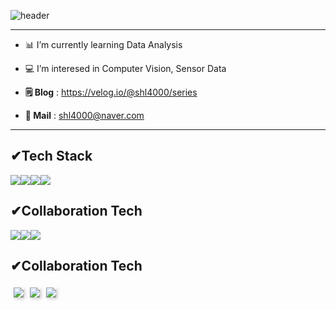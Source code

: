 ![header](https://capsule-render.vercel.app/api?type=Venom&height=200&text=Welcome!%20👋&fontSize=70&animation=fadeIn&color=0:8871e5,100:b678c4&stroke=b678c4)


-------------
- 📊 I’m currently learning Data Analysis
- 💻 I’m interesed in Computer Vision, Sensor Data

- **🗒️ Blog** : https://velog.io/@shl4000/series
- **💌 Mail** : shl4000@naver.com
--------------


## ✔︎Tech Stack
<img src="https://img.shields.io/badge/Python-61DAFB?style=for-the-badge&logo=Python&logoColor=black"><img src="https://img.shields.io/badge/MySQL-1572B6?style=for-the-badge&logo=MySQL&logoColor=white"><img src="https://img.shields.io/badge/R-764ABC?style=for-the-badge&logo=R&logoColor=purple"><img src="https://img.shields.io/badge/Tableau-000000?style=for-the-badge&logo=Tableau&logoColor=white">

## ✔︎Collaboration Tech
<img src="https://img.shields.io/badge/Notion-000000?style=for-the-badge&logo=Notion&logoColor=white"><img src="https://img.shields.io/badge/Slack-4A154B?style=for-the-badge&logo=Slack&logoColor=white"><img src="https://img.shields.io/badge/Canva-00C4CC?style=for-the-badge&logo=Canva&logoColor=white">

## ✔︎Collaboration Tech
<img src="https://img.shields.io/badge/Notion-000000?style=for-the-badge&logo=Notion&logoColor=white" style="margin: 5px; box-shadow: 2px 2px 5px rgba(0, 0, 0, 0.2);"><img src="https://img.shields.io/badge/Slack-4A154B?style=for-the-badge&logo=Slack&logoColor=white" style="margin: 5px; box-shadow: 2px 2px 5px rgba(0, 0, 0, 0.2);"><img src="https://img.shields.io/badge/Canva-00C4CC?style=for-the-badge&logo=Canva&logoColor=white" style="margin: 5px; box-shadow: 2px 2px 5px rgba(0, 0, 0, 0.2);">
